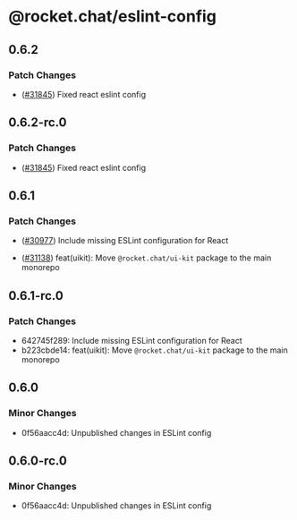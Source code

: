 # @rocket.chat/eslint-config

## 0.6.2

### Patch Changes

- ([#31845](https://github.com/RocketChat/Rocket.Chat/pull/31845)) Fixed react eslint config

## 0.6.2-rc.0

### Patch Changes

- ([#31845](https://github.com/RocketChat/Rocket.Chat/pull/31845)) Fixed react eslint config

## 0.6.1

### Patch Changes

- ([#30977](https://github.com/RocketChat/Rocket.Chat/pull/30977)) Include missing ESLint configuration for React

- ([#31138](https://github.com/RocketChat/Rocket.Chat/pull/31138)) feat(uikit): Move `@rocket.chat/ui-kit` package to the main monorepo

## 0.6.1-rc.0

### Patch Changes

- 642745f289: Include missing ESLint configuration for React
- b223cbde14: feat(uikit): Move `@rocket.chat/ui-kit` package to the main monorepo

## 0.6.0

### Minor Changes

- 0f56aacc4d: Unpublished changes in ESLint config

## 0.6.0-rc.0

### Minor Changes

- 0f56aacc4d: Unpublished changes in ESLint config
